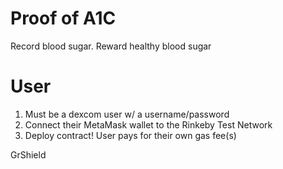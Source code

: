 # Proof of A1C
Record blood sugar. Reward healthy blood sugar

# User

1) Must be a dexcom user w/ a username/password
2) Connect their MetaMask wallet to the Rinkeby Test Network
3) Deploy contract! User pays for their own gas fee(s)

GrShield